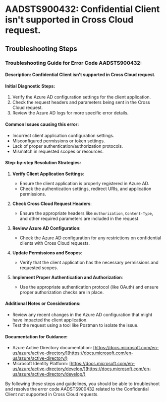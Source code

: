 # AADSTS900432: Confidential Client isn't supported in Cross Cloud request.


## Troubleshooting Steps
### Troubleshooting Guide for Error Code AADSTS900432:
#### Description: Confidential Client isn't supported in Cross Cloud request.

#### Initial Diagnostic Steps:
1. Verify the Azure AD configuration settings for the client application.
2. Check the request headers and parameters being sent in the Cross Cloud request.
3. Review the Azure AD logs for more specific error details.

#### Common Issues causing this error:
- Incorrect client application configuration settings.
- Misconfigured permissions or token settings.
- Lack of proper authentication/authorization protocols.
- Mismatch in requested scopes or resources.

#### Step-by-step Resolution Strategies:
1. **Verify Client Application Settings**:
   - Ensure the client application is properly registered in Azure AD.
   - Check the authentication settings, redirect URIs, and application permissions.

2. **Check Cross Cloud Request Headers**:
   - Ensure the appropriate headers like `Authorization`, `Content-Type`, and other required parameters are included in the request.
   
3. **Review Azure AD Configuration**:
   - Check the Azure AD configuration for any restrictions on confidential clients with Cross Cloud requests.
   
4. **Update Permissions and Scopes**:
   - Verify that the client application has the necessary permissions and requested scopes.
   
5. **Implement Proper Authentication and Authorization**:
   - Use the appropriate authentication protocol (like OAuth) and ensure proper authorization checks are in place.

#### Additional Notes or Considerations:
- Review any recent changes in the Azure AD configuration that might have impacted the client application.
- Test the request using a tool like Postman to isolate the issue.

#### Documentation for Guidance:
- Azure Active Directory documentation: [https://docs.microsoft.com/en-us/azure/active-directory/](https://docs.microsoft.com/en-us/azure/active-directory/)
- Microsoft Identity Platform: [https://docs.microsoft.com/en-us/azure/active-directory/develop/](https://docs.microsoft.com/en-us/azure/active-directory/develop/)

By following these steps and guidelines, you should be able to troubleshoot and resolve the error code AADSTS900432 related to the Confidential Client not supported in Cross Cloud requests.